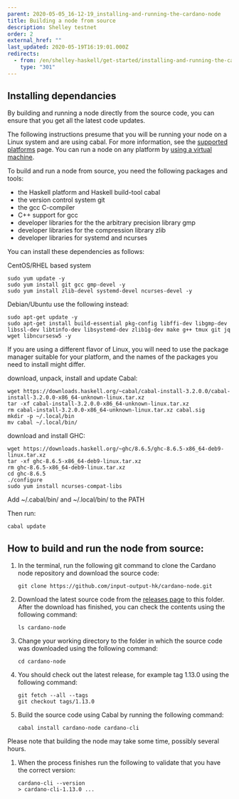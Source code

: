 ```yaml
---
parent: 2020-05-05_16-12-19_installing-and-running-the-cardano-node
title: Building a node from source
description: Shelley testnet
order: 2
external_href: ""
last_updated: 2020-05-19T16:19:01.000Z
redirects:
  - from: /en/shelley-haskell/get-started/installing-and-running-the-cardano-node/building-the-node-from-source/
    type: "301"
---
```

## Installing dependancies
By building and running a node directly from the source code, you can ensure that you get all the latest code updates.

The following instructions presume that you will be running your node on a Linux system and are using cabal. For more information, see the [supported platforms](/cardano/about/supported-platforms/) page. You can run a node on any platform by [using a virtual machine](/cardano/get-started/installing-and-running-the-cardano-node/running-the-node-on-an-aws-instance/).

To build and run a node from source, you need the following packages and tools:

* the Haskell platform and Haskell build-tool cabal
* the version control system git
* the gcc C-compiler
* C++ support for gcc
* developer libraries for the the arbitrary precision library gmp
* developer libraries for the compression library zlib
* developer libraries for systemd and ncurses

You can install these dependencies as follows:

CentOS/RHEL based system
```shell
sudo yum update -y
sudo yum install git gcc gmp-devel -y
sudo yum install zlib-devel systemd-devel ncurses-devel -y
```

Debian/Ubuntu use the following instead:

```shell
sudo apt-get update -y
sudo apt-get install build-essential pkg-config libffi-dev libgmp-dev libssl-dev libtinfo-dev libsystemd-dev zlib1g-dev make g++ tmux git jq wget libncursesw5 -y
```

If you are using a different flavor of Linux, you will need to use the package manager suitable for your platform, and the names of the packages you need to install might differ.

download, unpack, install and update Cabal:

    wget https://downloads.haskell.org/~cabal/cabal-install-3.2.0.0/cabal-install-3.2.0.0-x86_64-unknown-linux.tar.xz
    tar -xf cabal-install-3.2.0.0-x86_64-unknown-linux.tar.xz
    rm cabal-install-3.2.0.0-x86_64-unknown-linux.tar.xz cabal.sig
    mkdir -p ~/.local/bin
    mv cabal ~/.local/bin/

download and install GHC:

    wget https://downloads.haskell.org/~ghc/8.6.5/ghc-8.6.5-x86_64-deb9-linux.tar.xz
    tar -xf ghc-8.6.5-x86_64-deb9-linux.tar.xz
    rm ghc-8.6.5-x86_64-deb9-linux.tar.xz
    cd ghc-8.6.5
    ./configure
    sudo yum install ncurses-compat-libs

Add ~/.cabal/bin/ and ~/.local/bin/ to the PATH

Then run:

    cabal update

## How to build and run the node from source:

1. In the terminal, run the following git command to clone the Cardano node repository and download the source code:
   ```shell
   git clone https://github.com/input-output-hk/cardano-node.git
   ```
1. Download the latest source code from the [releases page](https://github.com/input-output-hk/cardano-node/releases) to this folder. After the download has finished, you can check the contents using the following command:
   ```shell
   ls cardano-node
   ```
1. Change your working directory to the folder in which the source code was downloaded using the following command:
   ```shell
   cd cardano-node
   ```
1. You should check out the latest release, for example tag 1.13.0 using the following command:
   ```shell
   git fetch --all --tags
   git checkout tags/1.13.0
   ```
1. Build the source code using Cabal by running the following command:
   ```shell
   cabal install cardano-node cardano-cli
   ```
Please note that building the node may take some time, possibly several hours.  

1. When the process finishes run the following to validate that you have the correct version:
   ```shell
   cardano-cli --version
   > cardano-cli-1.13.0 ...
   ```
